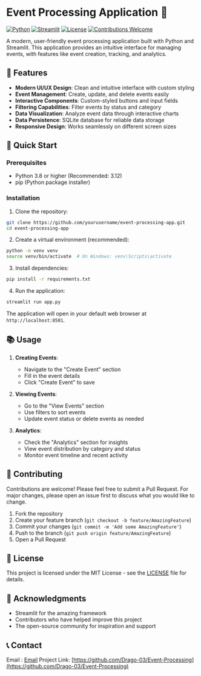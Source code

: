 # Event Processing Application 🎯

[![Python](https://img.shields.io/badge/Python-3.8%2B-blue.svg)](https://www.python.org/downloads/)
[![Streamlit](https://img.shields.io/badge/Streamlit-1.28%2B-FF4B4B.svg)](https://streamlit.io/)
[![License](https://img.shields.io/badge/License-MIT-green.svg)](LICENSE)
[![Contributions Welcome](https://img.shields.io/badge/contributions-welcome-brightgreen.svg?style=flat)](CONTRIBUTING.md)

A modern, user-friendly event processing application built with Python and Streamlit. This application provides an intuitive interface for managing events, with features like event creation, tracking, and analytics.

## 🌟 Features

- **Modern UI/UX Design**: Clean and intuitive interface with custom styling
- **Event Management**: Create, update, and delete events easily
- **Interactive Components**: Custom-styled buttons and input fields
- **Filtering Capabilities**: Filter events by status and category
- **Data Visualization**: Analyze event data through interactive charts
- **Data Persistence**: SQLite database for reliable data storage
- **Responsive Design**: Works seamlessly on different screen sizes

## 🚀 Quick Start

### Prerequisites

- Python 3.8 or higher (Recommended: 3.12)
- pip (Python package installer)

### Installation

1. Clone the repository:
```bash
git clone https://github.com/yourusername/event-processing-app.git
cd event-processing-app
```

2. Create a virtual environment (recommended):
```bash
python -m venv venv
source venv/bin/activate  # On Windows: venv\Scripts\activate
```

3. Install dependencies:
```bash
pip install -r requirements.txt
```

4. Run the application:
```bash
streamlit run app.py
```

The application will open in your default web browser at `http://localhost:8501`.

## 📚 Usage

1. **Creating Events**:
   - Navigate to the "Create Event" section
   - Fill in the event details
   - Click "Create Event" to save

2. **Viewing Events**:
   - Go to the "View Events" section
   - Use filters to sort events
   - Update event status or delete events as needed

3. **Analytics**:
   - Check the "Analytics" section for insights
   - View event distribution by category and status
   - Monitor event timeline and recent activity

## 🤝 Contributing

Contributions are welcome! Please feel free to submit a Pull Request. For major changes, please open an issue first to discuss what you would like to change.

1. Fork the repository
2. Create your feature branch (`git checkout -b feature/AmazingFeature`)
3. Commit your changes (`git commit -m 'Add some AmazingFeature'`)
4. Push to the branch (`git push origin feature/AmazingFeature`)
5. Open a Pull Request

## 📝 License

This project is licensed under the MIT License - see the [LICENSE](LICENSE) file for details.

## 🙏 Acknowledgments

- Streamlit for the amazing framework
- Contributors who have helped improve this project
- The open-source community for inspiration and support

## 📞 Contact

Email : [Email](mantejarora@gmail.com)
Project Link: [https://github.com/Drago-03/Event-Processing](https://github.com/Drago-03/Event-Processing)
